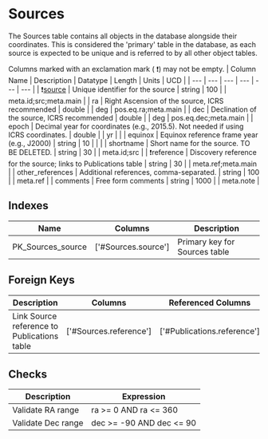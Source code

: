 # Sources
The Sources table contains all objects in the database alongside their coordinates. This is considered the 'primary' table in the database, as each source is expected to be unique and is referred to by all other object tables. 


Columns marked with an exclamation mark ( :exclamation:) may not be empty.
| Column Name | Description | Datatype | Length | Units  | UCD |
| --- | --- | --- | --- | --- | --- |
| :exclamation:<u>source</u> | Unique identifier for the source | string | 100 |  | meta.id;src;meta.main  |
| ra | Right Ascension of the source, ICRS recommended | double |  | deg | pos.eq.ra;meta.main  |
| dec | Declination of the source, ICRS recommended | double |  | deg | pos.eq.dec;meta.main  |
| epoch | Decimal year for coordinates (e.g., 2015.5). Not needed if using ICRS coordinates. | double |  | yr |   |
| equinox | Equinox reference frame year (e.g., J2000) | string | 10 |  |   |
| shortname | Short name for the source. TO BE DELETED. | string | 30 |  | meta.id;src  |
| :exclamation:reference | Discovery reference for the source; links to Publications table | string | 30 |  | meta.ref;meta.main  |
| other_references | Additional references, comma-separated. | string | 100 |  | meta.ref  |
| comments | Free form comments | string | 1000 |  | meta.note  |

## Indexes
| Name | Columns | Description |
| --- | --- | --- |
| PK_Sources_source | ['#Sources.source'] | Primary key for Sources table |

## Foreign Keys
| Description | Columns | Referenced Columns |
| --- | --- | --- |
| Link Source reference to Publications table | ['#Sources.reference'] | ['#Publications.reference'] |
## Checks
| Description | Expression |
| --- | --- |
| Validate RA range | ra >= 0 AND ra <= 360 |
| Validate Dec range | dec >= -90 AND dec <= 90 |
